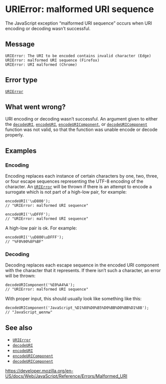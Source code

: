 URIError: malformed URI sequence
================================

The JavaScript exception “malformed URI sequence” occurs when URI encoding or decoding wasn’t successful.

Message
-------

    URIError: The URI to be encoded contains invalid character (Edge)
    URIError: malformed URI sequence (Firefox)
    URIError: URI malformed (Chrome)

Error type
----------

[`URIError`](../global_objects/urierror)

What went wrong?
----------------

URI encoding or decoding wasn’t successful. An argument given to either the [`decodeURI`](../global_objects/decodeuri), [`encodeURI`](../global_objects/encodeuri), [`encodeURIComponent`](../global_objects/encodeuricomponent), or [`decodeURIComponent`](../global_objects/decodeuricomponent) function was not valid, so that the function was unable encode or decode properly.

Examples
--------

### Encoding

Encoding replaces each instance of certain characters by one, two, three, or four escape sequences representing the UTF-8 encoding of the character. An [`URIError`](../global_objects/urierror) will be thrown if there is an attempt to encode a surrogate which is not part of a high-low pair, for example:

    encodeURI('\uD800');
    // "URIError: malformed URI sequence"

    encodeURI('\uDFFF');
    // "URIError: malformed URI sequence"

A high-low pair is ok. For example:

    encodeURI('\uD800\uDFFF');
    // "%F0%90%8F%BF"

### Decoding

Decoding replaces each escape sequence in the encoded URI component with the character that it represents. If there isn’t such a character, an error will be thrown:

    decodeURIComponent('%E0%A4%A');
    // "URIError: malformed URI sequence"

With proper input, this should usually look like something like this:

    decodeURIComponent('JavaScript_%D1%88%D0%B5%D0%BB%D0%BB%D1%8B');
    // "JavaScript_шеллы"

See also
--------

-   [`URIError`](../global_objects/urierror)
-   [`decodeURI`](../global_objects/decodeuri)
-   [`encodeURI`](../global_objects/encodeuri)
-   [`encodeURIComponent`](../global_objects/encodeuricomponent)
-   [`decodeURIComponent`](../global_objects/decodeuricomponent)

<a href="https://developer.mozilla.org/en-US/docs/Web/JavaScript/Reference/Errors/Malformed_URI" class="_attribution-link">https://developer.mozilla.org/en-US/docs/Web/JavaScript/Reference/Errors/Malformed_URI</a>
